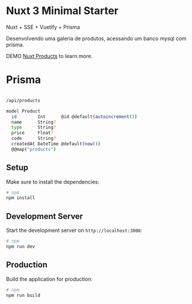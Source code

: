 # Nuxt 3 Minimal Starter

Nuxt + SSE + Vuetify + Prisma

Desenvolvendo uma galeria de produtos, acessando um banco mysql com prisma.

DEMO [Nuxt Products](https://nuxt-products-rouge.vercel.app/) to learn more.

# Prisma

```bash

/api/products

model Product 
  id        Int      @id @default(autoincrement())
  name      String?
  type      String?
  price     Float?
  code      String?
  createdAt DateTime @default(now())
  @@map("products")

```

## Setup

Make sure to install the dependencies:

```bash
# npm
npm install

```

## Development Server

Start the development server on `http://localhost:3000`:

```bash
# npm
npm run dev

```

## Production

Build the application for production:

```bash
# npm
npm run build

```
